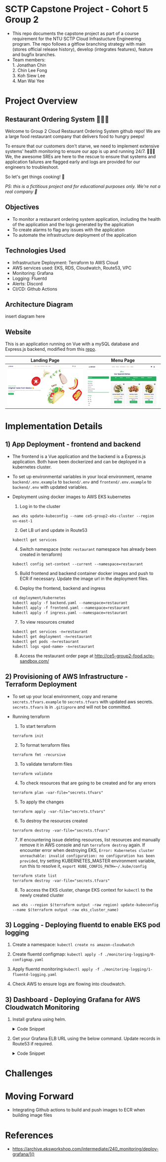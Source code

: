 # SCTP Capstone Project - Cohort 5 Group 2
- This repo documents the capstone project as part of a course requirement for the NTU SCTP Cloud Infrastucture Engineering program.
  The repo follows a gitflow branching strategy with main (stores official release history), develop (integrates features), feature and bugfix branches.
- Team members:   
      1. Jonathan Chin  
      2. Chin Lee Fong  
      3. Koh Siew Lee  
      4. Man Wai Yee  

# Project Overview
## Restaurant Ordering System 🌮🥗🌯
Welcome to Group 2 Cloud Restaurant Ordering System github repo! We are a large food restaurant company that delivers food to hungry peeps! 

To ensure that our customers don't starve, we need to implement extensive systems' health monitoring to ensure our app is up and running 24/7. 🔪🧑‍🍳 We, the awesome SREs are here to the rescue to ensure that systems and application failures are flagged early and logs are provided for our engineers to troubleshoot. 

So let's get things cooking! 🍳

*PS: this is a fictitious project and for educational purposes only. We're not a real company 🥲*

## Objectives
- To monitor a restaurant ordering system application, including the health of the application and the logs generated by the application
- To create alarms to flag any issues with the application
- To automate the infrastructure deployment of the application

## Technologies Used 
- Infrastructure Deployment: Terraform to AWS Cloud 
- AWS services used: EKS, RDS, Cloudwatch, Route53, VPC
- Monitoring: Grafana
- Logging: Fluentd 
- Alerts: Discord
- CI/CD: Github Actions

## Architecture Diagram 
insert diagram here

## Website

This is an application running on Vue with a mySQL database and Express.js backend, modified from this [repo](https://github.com/Quanghihicoder/restaurant-ordering-system).

Landing Page            |  Menu Page
:-------------------------:|:-------------------------:
![](docs/images/landing_page.png)  |  ![](docs/images/menu.png)

# Implementation Details
## 1) App Deployment - frontend and backend
- The frontend is a Vue application and the backend is a Express.js application. Both have been dockerized and can be deployed in a kubernetes cluster.
- To set up environmental variables in your local environment, rename `backend/.env.example` to `backend/.env` and 
`frontend/.env.example` to `backend/.env` with updated variables.
- Deployment using docker images to AWS EKS kubernetes
  1. Log in to the cluster

    ```
    aws eks update-kubeconfig --name ce5-group2-eks-cluster --region us-east-1
    ```

  2. Get LB url and update in Route53

    ```
    kubectl get services 
    ```

  4. Switch namespace (note: `restaurant` namespace has already been created in terraform)

    ```
    kubectl config set-context --current --namespace=restaurant
    ```
  
  5. Build frontend and backend container docker images and push to ECR if necessary. Update the image url in the deployment files.

  6. Deploy the frontend, backend and ingress

    ```
    cd deployment/kubernetes
    kubectl apply -f backend.yaml --namespace=restaurant
    kubectl apply -f frontend.yaml --namespace=restaurant
    kubectl apply -f ingress.yaml --namespace=restaurant
    ```

  7. To view resources created
    ```
    kubectl get services -n=restaurant 
    kubectl get deployment -n=restaurant 
    kubectl get pods -n=restaurant
    kubectl logs <pod-name> -n=restaurant 
    ```

  8. Access the restaurant order page at http://ce5-group2-food.sctp-sandbox.com/

## 2) Provisioning of AWS Infrastructure - Terraform Deployment

- To set up your local environment, copy and rename `secrets.tfvars.example` to `secrets.tfvars` with updated aws secrets.
`secrets.tfvars` is in `.gitignore` and will not be committed.

- Running terraform
  1. To start terraform

    ```
    terraform init
    ```

  2. To format terraform files

    ```
    terraform fmt -recursive 
    ```

  3. To validate terraform files
    ```
    terraform validate
    ```

  4. To check resources that are going to be created and for any errors

    ```
    terraform plan -var-file="secrets.tfvars"
    ```

  5. To apply the changes

    ```
    terraform apply -var-file="secrets.tfvars"
    ```

  6. To destroy the resources created

    ```
    terraform destroy -var-file="secrets.tfvars"
    ```

  7. If encountering issue deleting resources, list resources and manually remove it in AWS console and run `terraform destroy` again. 
  If encounter error when destroying EKS, `Error: Kubernetes cluster unreachable: invalid configuration: no configuration has been provided`, try setting KUBERNETES_MASTER environment variable, run this to resolve it, `export KUBE_CONFIG_PATH=~/.kube/config`
    ```
    terraform state list
    terraform destroy -var-file="secrets.tfvars"
    ```

  8. To access the EKS cluster, change EKS context for `kubectl` to the newly created cluster

    ```
    aws eks --region $(terraform output -raw region) update-kubeconfig --name $(terraform output -raw eks_cluster_name)
    ```



## 3) Logging - Deploying fluentd to enable EKS pod logging 

1. Create a namespace: ```kubectl create ns amazon-cloudwatch```

2. Create fluentd configmap: ```kubectl apply -f ./monitoring-logging/0-configmap.yaml```

3. Apply fluentd monitoring:```kubectl apply -f ./monitoring-logging/1-fluentd-logging.yaml```

4. Check AWS to ensure logs are flowing into cloudwatch.

## 3) Dashboard - Deploying Grafana for AWS Cloudwatch Monitoring

1. Install grafana using helm.
        <details>
        <summary open>
        Code Snippet
        </summary>

        helm upgrade grafana grafana/grafana --namespace monitoring --set service.type=LoadBalancer --set adminPassword='EKS!sAWSome' 


2. Get your Grafana ELB URL using the below command. Update records in Route53 if required.
        <details>
        <summary open>
        Code Snippet
        </summary>

        export ELB=$(kubectl get svc -n monitoring grafana -o jsonpath='{.status.loadBalancer.ingress[0].hostname}')
        echo "http://$ELB"

        



# Challenges 


# Moving Forward 
- Integrating Github actions to build and push images to ECR when building image files


# References
- https://archive.eksworkshop.com/intermediate/240_monitoring/deploy-grafana/]()
